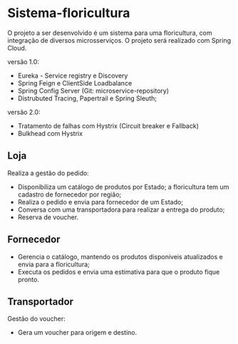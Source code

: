# Sistema-floricultura

O projeto a ser desenvolvido é um sistema para uma floricultura, com integração de diversos microsserviços. O projeto será realizado com Spring Cloud.

versão 1.0:
* Eureka - Service registry e Discovery    
* Spring Feign e ClientSide Loadbalance  
* Spring Config Server (Git: microservice-repository)  
* Distrubuted Tracing, Papertrail e Spring Sleuth; 

versão 2.0:
* Tratamento de falhas com Hystrix (Circuit breaker e Fallback)  
* Bulkhead com Hystrix  


## Loja 
  Realiza a gestão do pedido:
  * Disponibiliza um catálogo de produtos por Estado;  a floricultura tem um cadastro de fornecedor por região;
  * Realiza o pedido e envia para fornecedor de um Estado;
  * Conversa com uma transportadora para realizar a entrega do produto;
  * Reserva de voucher.

## Fornecedor
  * Gerencia o catálogo, mantendo os produtos disponíveis atualizados e envia para a floricultura;
  * Executa os pedidos e envia uma estimativa para que o produto fique pronto.

## Transportador
  Gestão do voucher:
  * Gera um voucher para origem e destino.
